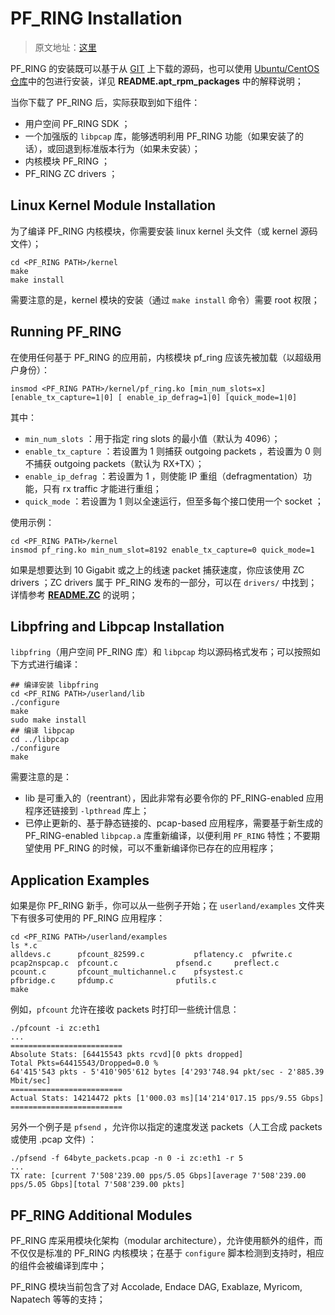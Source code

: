 # PF_RING Installation

> 原文地址：[这里](https://github.com/ntop/PF_RING/blob/dev/doc/README.install.md)

PF_RING 的安装既可以基于从 [GIT](https://github.com/ntop/PF_RING/) 上下载的源码，也可以使用 [Ubuntu/CentOS 仓库](http://packages.ntop.org)中的包进行安装，详见 **README.apt_rpm_packages** 中的解释说明；

当你下载了 PF_RING 后，实际获取到如下组件：

* 用户空间 PF_RING SDK ；
* 一个加强版的 `libpcap` 库，能够透明利用 PF_RING 功能（如果安装了的话），或回退到标准版本行为（如果未安装）；
* 内核模块 PF_RING ；
* PF_RING ZC drivers ；

## Linux Kernel Module Installation

为了编译 PF_RING 内核模块，你需要安装 linux kernel 头文件（或 kernel 源码文件）；

```shell
cd <PF_RING PATH>/kernel
make
make install
``` 

需要注意的是，kernel 模块的安装（通过 `make install` 命令）需要 root 权限；

## Running PF_RING

在使用任何基于 PF_RING 的应用前，内核模块 pf_ring 应该先被加载（以超级用户身份）：

```shell
insmod <PF_RING PATH>/kernel/pf_ring.ko [min_num_slots=x][enable_tx_capture=1|0] [ enable_ip_defrag=1|0] [quick_mode=1|0]
``` 

其中：

* `min_num_slots` ：用于指定 ring slots 的最小值（默认为 4096）；
* `enable_tx_capture` ：若设置为 1 则捕获 outgoing packets ，若设置为 0 则不捕获 outgoing packets（默认为 RX+TX）；
* `enable_ip_defrag` ：若设置为 1 ，则使能 IP 重组（defragmentation）功能，只有 rx traffic 才能进行重组；
* `quick_mode` ：若设置为 1 则以全速运行，但至多每个接口使用一个 socket ；

使用示例：

```shell
cd <PF_RING PATH>/kernel
insmod pf_ring.ko min_num_slot=8192 enable_tx_capture=0 quick_mode=1
``` 

如果是想要达到 10 Gigabit 或之上的线速 packet 捕获速度，你应该使用 ZC drivers ；ZC drivers 属于 PF_RING 发布的一部分，可以在 `drivers/` 中找到；详情参考 **[README.ZC](https://github.com/moooofly/MarkSomethingDown/blob/master/Linux/PF_RING%20ZC.md)** 的说明；

## Libpfring and Libpcap Installation

`libpfring`（用户空间 PF_RING 库）和 `libpcap` 均以源码格式发布；可以按照如下方式进行编译：

```shell 
## 编译安装 libpfring
cd <PF_RING PATH>/userland/lib
./configure
make
sudo make install
## 编译 libpcap
cd ../libpcap
./configure
make
``` 

需要注意的是：

* lib 是可重入的（reentrant），因此非常有必要令你的 PF_RING-enabled 应用程序还链接到 `-lpthread` 库上；
* 已停止更新的、基于静态链接的、pcap-based 应用程序，需要基于新生成的 PF_RING-enabled `libpcap.a` 库重新编译，以便利用 `PF_RING` 特性；不要期望使用 PF_RING 的时候，可以不重新编译你已存在的应用程序；

## Application Examples

如果是你 PF_RING 新手，你可以从一些例子开始；在 `userland/examples` 文件夹下有很多可使用的 PF_RING 应用程序：
	
```shell
cd <PF_RING PATH>/userland/examples 
ls *.c
alldevs.c      pfcount_82599.c	         pflatency.c  pfwrite.c
pcap2nspcap.c  pfcount.c	         pfsend.c     preflect.c
pcount.c       pfcount_multichannel.c    pfsystest.c
pfbridge.c     pfdump.c		         pfutils.c
make
``` 

例如，`pfcount` 允许在接收 packets 时打印一些统计信息： 

```shell
./pfcount -i zc:eth1
...
=========================
Absolute Stats: [64415543 pkts rcvd][0 pkts dropped]
Total Pkts=64415543/Dropped=0.0 %
64'415'543 pkts - 5'410'905'612 bytes [4'293'748.94 pkt/sec - 2'885.39 Mbit/sec]
=========================
Actual Stats: 14214472 pkts [1'000.03 ms][14'214'017.15 pps/9.55 Gbps]
=========================
``` 

另外一个例子是 `pfsend` ，允许你以指定的速度发送 packets（人工合成 packets 或使用 .pcap 文件) ：

```shell
./pfsend -f 64byte_packets.pcap -n 0 -i zc:eth1 -r 5
...
TX rate: [current 7'508'239.00 pps/5.05 Gbps][average 7'508'239.00 pps/5.05 Gbps][total 7'508'239.00 pkts]
``` 

## PF_RING Additional Modules

PF_RING 库采用模块化架构（modular architecture），允许使用额外的组件，而不仅仅是标准的 PF_RING 内核模块；在基于 `configure` 脚本检测到支持时，相应的组件会被编译到库中；

PF_RING 模块当前包含了对 Accolade, Endace DAG, Exablaze, Myricom, Napatech 等等的支持；
